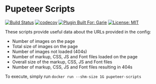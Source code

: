 # Pupeteer Scripts

[![Build Status](https://travis-ci.org/baneDD/pupeteer-scripts.svg?branch=master)](https://travis-ci.org/baneDD/pupeteer-scripts) [![codecov](https://codecov.io/gh/baneDD/pupeteer-scripts/branch/master/graph/badge.svg)](https://codecov.io/gh/baneDD/pupeteer-scripts) [![Plugin Built For: Garie](https://img.shields.io/badge/plugin%20built%20for-garie-blue.svg)](https://github.com/boyney123/garie) [![License: MIT](https://img.shields.io/badge/License-MIT-yellow.svg)](https://opensource.org/licenses/MIT)

These scripts provide useful data about the URLs provided in the config:

- Number of images on the page
- Total size of images on the page
- Number of images not loaded (404s)
- Number of markup, CSS, JS and Font files loaded on the page
- Overall size of the markup, CSS, JS and Font files
- Number of markup, CSS, JS and Font files resulting in 404s

To execute, simply run `docker run --shm-size 1G pupeteer-scripts`
